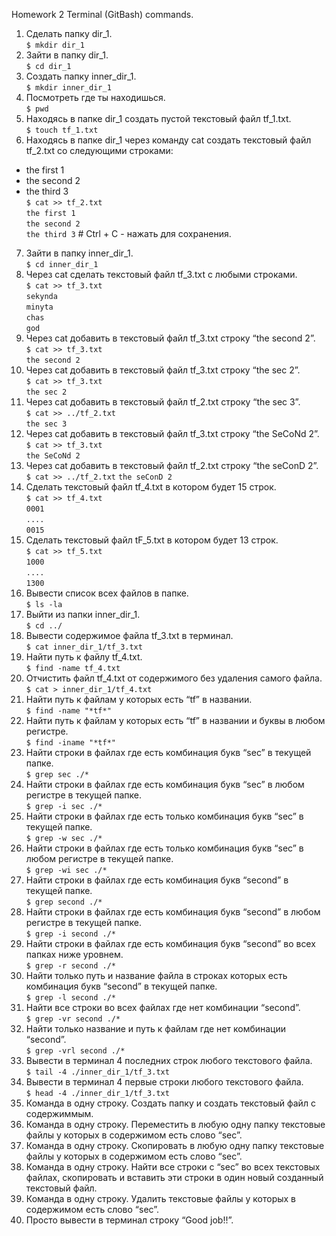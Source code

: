 Homework 2 Terminal (GitBash) commands.

1. Сделать папку dir_1.  
`$ mkdir dir_1`
2. Зайти в папку dir_1.  
`$ cd dir_1`
3. Создать папку inner_dir_1.  
`$ mkdir inner_dir_1`
4. Посмотреть где ты находишься.  
`$ pwd`
5. Находясь в папке dir_1 создать пустой текстовый файл tf_1.txt.  
`$ touch tf_1.txt`
6. Находясь в папке dir_1 через команду cat создать текстовый файл tf_2.txt со следующими строками:
- the first 1
- the second 2
- the third 3  
`$ cat >> tf_2.txt`  
`the first 1`  
`the second 2`  
`the third 3` # Ctrl + C - нажать для сохранения.
7. Зайти в папку inner_dir_1.  
`$ cd inner_dir_1`
8. Через cat сделать текстовый файл tf_3.txt  c любыми строками.  
`$ cat >> tf_3.txt`  
`sekynda`  
`minyta`  
`chas`  
`god`
9. Через cat добавить в текстовый файл tf_3.txt строку “the second 2”.  
`$ cat >> tf_3.txt`  
`the second 2`
10. Через cat добавить в текстовый файл tf_3.txt строку “the sec 2”.  
`$ cat >> tf_3.txt`  
`the sec 2`
11. Через cat добавить в текстовый файл tf_2.txt строку “the sec 3”.  
`$ cat >> ../tf_2.txt`  
`the sec 3`
12. Через cat добавить в текстовый файл tf_3.txt строку “the SeCoNd 2”.  
`$ cat >> tf_3.txt`  
`the SeCoNd 2`
13. Через cat добавить в текстовый файл tf_2.txt строку “the seConD 2”.  
`$ cat >> ../tf_2.txt`
`the seConD 2`
14. Сделать текстовый файл tf_4.txt в котором будет 15 строк.  
`$ cat >> tf_4.txt`  
`0001`  
`....`  
`0015`
15. Сделать текстовый файл tF_5.txt в котором будет 13 строк.  
`$ cat >> tf_5.txt`  
`1000`  
`....`  
`1300`
16. Вывести список всех файлов в папке.  
`$ ls -la`
17. Выйти из папки inner_dir_1.  
`$ cd ../`
18. Вывести содержимое файла tf_3.txt в терминал.  
`$ cat inner_dir_1/tf_3.txt`
19. Найти путь к файлу tf_4.txt.  
`$ find -name tf_4.txt`
20. Отчистить файл tf_4.txt от содержимого без удаления самого файла.  
`$ cat > inner_dir_1/tf_4.txt`
21. Найти путь к файлам у которых есть  “tf” в названии.  
`$ find -name "*tf*"`
22. Найти путь к файлам у которых есть  “tf” в названии и буквы в любом регистре.  
`$ find -iname "*tf*"`
23. Найти строки в файлах где есть комбинация букв “sec” в текущей папке.  
`$ grep sec ./*`
24. Найти строки в файлах где есть комбинация букв “sec” в любом регистре в текущей папке.  
`$ grep -i sec ./*`
25. Найти строки в файлах где есть только комбинация букв “sec” в текущей папке.  
`$ grep -w sec ./*`
26. Найти строки в файлах где есть только комбинация букв “sec” в любом регистре в текущей папке.  
`$ grep -wi sec ./*`
27. Найти строки в файлах где есть комбинация букв “second” в текущей папке.  
`$ grep second ./*`
28. Найти строки в файлах где есть комбинация букв “second” в любом регистре в текущей папке.  
`$ grep -i second ./*`
29. Найти строки в файлах где есть комбинация букв “second” во всех папках ниже уровнем.  
`$ grep -r second ./*`
30. Найти только путь и название файла в строках которых есть комбинация букв “second” в текущей папке.  
`$ grep -l second ./*`
31. Найти все строки во всех файлах где нет комбинации “second”.  
`$ grep -vr second ./*`
32. Найти только название и путь к файлам где нет комбинации “second”.  
`$ grep -vrl second ./*`
33. Вывести в терминал 4 последних строк любого текстового файла.  
`$ tail -4 ./inner_dir_1/tf_3.txt`
34. Вывести в терминал 4 первые строки любого текстового файла.  
`$ head -4 ./inner_dir_1/tf_3.txt`
63. Команда в одну строку. Создать папку и создать текстовый файл с содержиммым.
64. Команда в одну строку. Переместить в любую одну папку текстовые файлы у которых в содержимом есть слово “sec”.
65. Команда в одну строку. Скопировать в любую одну папку текстовые файлы у которых в содержимом есть слово “sec”.
66. Команда в одну строку. Найти все строки c “sec” во всех текстовых файлах, скопировать и вставить эти строки в один новый созданный текстовый файл.
67. Команда в одну строку. Удалить текстовые файлы у которых в содержимом есть слово “sec”.
68. Просто вывести в терминал строку “Good job!!”.

